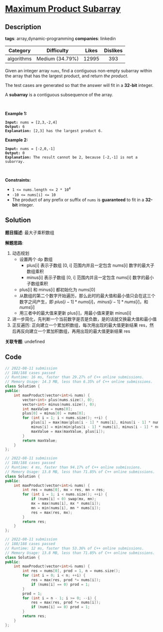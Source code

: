 # [Maximum Product Subarray](https://leetcode.com/problems/maximum-product-subarray/description/)

## Description

**tags**: array,dynamic-programming
**companies**: linkedin

| Category | Difficulty | Likes | Dislikes |
| :------: | :--------: | :---: | :------: |
| algorithms | Medium (34.79%) | 12995 | 393 |

<p>Given an integer array <code>nums</code>, find a contiguous non-empty subarray within the array that has the largest product, and return <em>the product</em>.</p>

<p>The test cases are generated so that the answer will fit in a <strong>32-bit</strong> integer.</p>

<p>A <strong>subarray</strong> is a contiguous subsequence of the array.</p>

<p>&nbsp;</p>
<p><strong>Example 1:</strong></p>

<pre><code><strong>Input:</strong> nums = [2,3,-2,4]
<strong>Output:</strong> 6
<strong>Explanation:</strong> [2,3] has the largest product 6.</code></pre>

<p><strong>Example 2:</strong></p>

<pre><code><strong>Input:</strong> nums = [-2,0,-1]
<strong>Output:</strong> 0
<strong>Explanation:</strong> The result cannot be 2, because [-2,-1] is not a subarray.</code></pre>

<p>&nbsp;</p>
<p><strong>Constraints:</strong></p>

<ul>
	<li><code>1 &lt;= nums.length &lt;= 2 * 10<sup>4</sup></code></li>
	<li><code>-10 &lt;= nums[i] &lt;= 10</code></li>
	<li>The product of any prefix or suffix of <code>nums</code> is <strong>guaranteed</strong> to fit in a <strong>32-bit</strong> integer.</li>
</ul>

## Solution

**题目描述**: 最大子乘积数组

**解题思路**:

1. 动态规划
   - 设置两个 dp 数组
     - plus[i] 表示子数组 [0, i] 范围内并且一定包含 nums[i] 数字的最大子数组乘积
     - minus[i] 表示子数组 [0, i] 范围内并且一定包含 nums[i] 数字的最小子数组乘积
   - plus[i] 和 minus[i] 都初始化为 nums[0]
   - 从数组的第二个数字开始遍历，那么此时的最大值和最小值只会在这三个数字之间产生，即 $plus[i-1]*nums[i]$，$minus[i-1]*nums[i]$，和 $nums[i]$
   - 用三者中的最大值来更新 plus[i]，用最小值来更新 minus[i]
2. 进一步简化，先判断一个当前数字是否是负数，是的话就交换最大值和最小值
3. 正反遍历: 正向建立一个累加积数组，每次用出现的最大值更新结果 res，然后再反向建立一个累加积数组，再用出现的最大值更新结果 res

**关联专题**: undefined

## Code

```cpp
// 2022-08-11 submission
// 188/188 cases passed
// Runtime: 16 ms, faster than 29.27% of C++ online submissions.
// Memory Usage: 14.3 MB, less than 6.35% of C++ online submissions.
class Solution {
public:
    int maxProduct(vector<int>& nums) {
        vector<int> plus(nums.size(), 0);
        vector<int> minus(nums.size(), 0);
        int maxValue = nums[0];
        plus[0] = minus[0] = nums[0];
        for (int i = 1; i < nums.size(); ++i) {
            plus[i] = max(max(plus[i - 1] * nums[i], minus[i - 1] * nums[i]), nums[i]);
            minus[i] = min(min(plus[i - 1] * nums[i], minus[i - 1] * nums[i]), nums[i]);
            maxValue = max(maxValue, plus[i]);
        }
        return maxValue;
    }
};
```

```cpp
// 2022-08-11 submission
// 188/188 cases passed
// Runtime: 4 ms, faster than 94.17% of C++ online submissions.
// Memory Usage: 13.8 MB, less than 71.85% of C++ online submissions.
class Solution {
public:
    int maxProduct(vector<int>& nums) {
        int res = nums[0], mx = res, mn = res;
        for (int i = 1; i < nums.size(); ++i) {
            if (nums[i] < 0) swap(mx, mn);
            mx = max(nums[i], mx * nums[i]);
            mn = min(nums[i], mn * nums[i]);
            res = max(res, mx);
        }
        return res;
    }
};
```

```cpp
// 2022-08-11 submission
// 188/188 cases passed
// Runtime: 12 ms, faster than 53.36% of C++ online submissions.
// Memory Usage: 13.8 MB, less than 71.85% of C++ online submissions.
class Solution {
public:
    int maxProduct(vector<int>& nums) {
        int res = nums[0], prod = 1, n = nums.size();
        for (int i = 0; i < n; ++i) {
            res = max(res, prod *= nums[i]);
            if (nums[i] == 0) prod = 1;
        }
        prod = 1;
        for (int i = n - 1; i >= 0; --i) {
            res = max(res, prod *= nums[i]);
            if (nums[i] == 0) prod = 1;
        }
        return res;
    }
};
```

